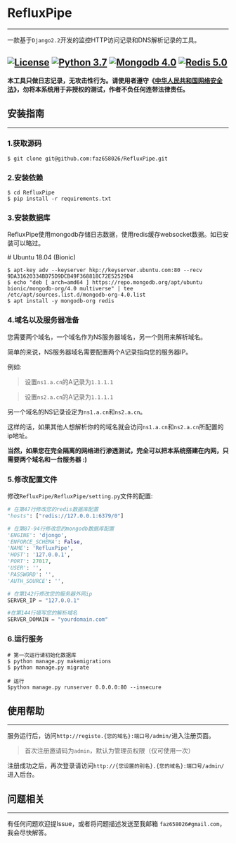 # RefluxPipe
----
一款基于`Django2.2`开发的监控HTTP访问记录和DNS解析记录的工具。

[![License](https://img.shields.io/badge/license-GPLv3-red.svg)](https://github.com/faz658026/RefluxPipe/blob/master/LICENSE) [![Python 3.7](https://img.shields.io/badge/python-3.7-yellow.svg)](https://www.python.org/) [![Mongodb 4.0](https://img.shields.io/badge/mongodb-4.0-blue.svg)](https://www.mongodb.com/)  [![Redis 5.0](https://img.shields.io/badge/redis-5.0-red.svg)](https://redis.io/)  
----------
**本工具只做日志记录，无攻击性行为。请使用者遵守《[中华人民共和国网络安全法](http://www.npc.gov.cn/npc/xinwen/2016-11/07/content_2001605.htm)》，勿将本系统用于非授权的测试，作者不负任何连带法律责任。**
## 安装指南
----
### 1.获取源码

```shell
$ git clone git@github.com:faz658026/RefluxPipe.git
```
### 2.安装依赖

```shell
$ cd RefluxPipe
$ pip install -r requirements.txt
```

### 3.安装数据库

RefluxPipe使用mongodb存储日志数据，使用redis缓存websocket数据。如已安装可以略过。

\# Ubuntu 18.04 (Bionic)

```shell
$ apt-key adv --keyserver hkp://keyserver.ubuntu.com:80 --recv 9DA31620334BD75D9DCB49F368818C72E52529D4
$ echo "deb [ arch=amd64 ] https://repo.mongodb.org/apt/ubuntu bionic/mongodb-org/4.0 multiverse" | tee /etc/apt/sources.list.d/mongodb-org-4.0.list
$ apt install -y mongodb-org redis
```

### 4.域名以及服务器准备
您需要两个域名，一个域名作为NS服务器域名，另一个则用来解析域名。

简单的来说，NS服务器域名需要配置两个A记录指向您的服务器IP。

例如:
>设置`ns1.a.cn`的A记录为`1.1.1.1`

>设置`ns2.a.cn`的A记录为`1.1.1.1`

另一个域名的NS记录设定为`ns1.a.cn`和`ns2.a.cn`。

这样的话，如果其他人想解析你的的域名就会访问`ns1.a.cn`和`ns2.a.cn`所配置的ip地址。

**当然，如果您在完全隔离的网络进行渗透测试，完全可以把本系统搭建在内网，只需要两个域名和一台服务器 :)**

### 5.修改配置文件

修改`RefluxPipe/RefluxPipe/setting.py`文件的配置:

```python
# 在第47行修改您的redis数据库配置
"hosts": ["redis://127.0.0.1:6379/0"]

# 在第87-94行修改您的mongodb数据库配置
'ENGINE': 'djongo',
'ENFORCE_SCHEMA': False,
'NAME': 'RefluxPipe',
'HOST': '127.0.0.1',
'PORT': 27017,
'USER': '',
'PASSWORD': '',
'AUTH_SOURCE': '',

# 在第142行修改您的服务器外网ip
SERVER_IP = "127.0.0.1"

#在第144行填写您的解析域名
SERVER_DOMAIN = "yourdomain.com"
```

### 6.运行服务

```shell
# 第一次运行请初始化数据库
$ python manage.py makemigrations
$ python manage.py migrate

# 运行
$python manage.py runserver 0.0.0.0:80 --insecure
```

## 使用帮助
----
服务运行后，访问`http://registe.{您的域名}:端口号/admin/`进入注册页面。

>首次注册邀请码为`admin`，默认为管理员权限（仅可使用一次）

注册成功之后，再次登录请访问`http://{您设置的别名}.{您的域名}:端口号/admin/`进入后台。

## 问题相关
----
有任何问题欢迎提Issue，或者将问题描述发送至我邮箱 `faz658026#gmail.com`，我会尽快解答。

